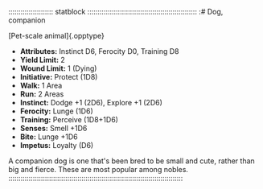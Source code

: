 :::::::::::::::::::::: statblock ::::::::::::::::::::::::::::::::::::::::::::::::::::::
:# Dog, companion

[Pet-scale animal]{.opptype}

- **Attributes:** Instinct D6, Ferocity D0, Training D8
- **Yield Limit:** 2
- **Wound Limit:** 1 (Dying)
- **Initiative:** Protect (1D8)
- **Walk:** 1 Area
- **Run:** 2 Areas
- **Instinct:** Dodge +1 (2D6), Explore +1 (2D6)
- **Ferocity:** Lunge (1D6)
- **Training:** Perceive (1D8+1D6)
- **Senses:** Smell +1D6
- **Bite:** Lunge +1D6
- **Impetus:** Loyalty (D6)

A companion dog is one that's been bred to be small and cute, rather
than big and fierce. These are most popular among nobles.
::::::::::::::::::::::::::::::::::::::::::::::::::::::::::::::::::::::::::::::::::::::

